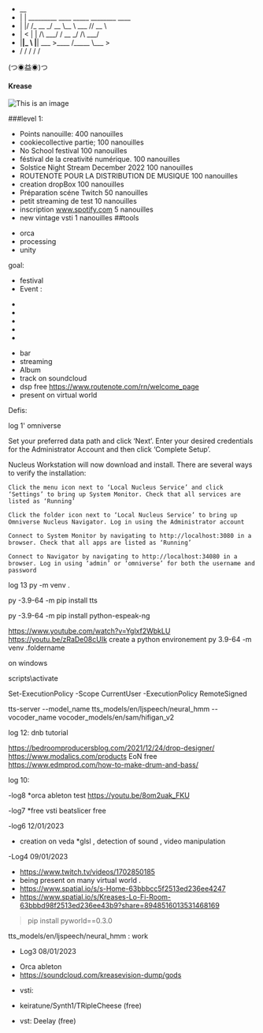

- __                                         
- |  | _________   ____ _____  ________ ____  
- |  |/ /\_  __ \_/ __ \\__  \ \___   // __ \ 
- |    <  |  | \/\  ___/ / __ \_/    /\  ___/ 
- |__|_ \ |__|    \___  >____  /_____ \\___  >
-    \/             \/     \/      \/    \/ 

(つ◉益◉)つ

#### Krease

![This is an image](https://scontent-cdt1-1.xx.fbcdn.net/v/t39.30808-1/274332014_5277218398964102_8297495416610704222_n.jpg?stp=cp0_dst-jpg_p60x60&_nc_cat=105&ccb=1-7&_nc_sid=c6021c&_nc_ohc=jyyMRQhAbg0AX_RPU-1&tn=JccsvCW0h8j7PqIG&_nc_ht=scontent-cdt1-1.xx&oh=00_AfAZXWpiZf2v4yy-Uk0MbTWH8lZf0OKx8lcSUzahZgfy1A&oe=63C19617)

###level  1:

* Points nanouille: 400 nanouilles
* cookiecollective partie;                  100 nanouilles
* No School festival                        100 nanouilles
* féstival de la creativité numérique.      100 nanouilles
* Solstice Night Stream December 2022       100 nanouilles
* ROUTENOTE POUR LA DISTRIBUTION DE MUSIQUE  100 nanouilles
* creation dropBox                           100 nanouilles
* Préparation scéne Twitch                    50 nanouilles
* petit streaming de test                     10 nanouilles
* inscription  www.spotify.com                5 nanouilles
* new vintage vsti                            1 nanouilles
##tools
- orca
- processing
- unity


goal:
* festival
* Event :
-
-
-
-
-

* bar
* streaming
* Album
* track on soundcloud
* dsp free  https://www.routenote.com/rn/welcome_page
* present on  virtual world


Defis:


log 1' omniverse 

Set your preferred data path and click ‘Next’. Enter your desired credentials for the Administrator Account and then click ‘Complete Setup’.

Nucleus Workstation will now download and install. There are several ways to verify the installation:

    Click the menu icon next to ‘Local Nucleus Service’ and click ‘Settings’ to bring up System Monitor. Check that all services are listed as ‘Running’

    Click the folder icon next to ‘Local Nucleus Service’ to bring up Omniverse Nucleus Navigator. Log in using the Administrator account

    Connect to System Monitor by navigating to http://localhost:3080 in a browser. Check that all apps are listed as ‘Running’

    Connect to Navigator by navigating to http://localhost:34080 in a browser. Log in using ‘admin’ or ‘omniverse’ for both the username and password

log 13 
 py -m venv .
 
 py -3.9-64 -m pip install tts
 
  py -3.9-64 -m pip install python-espeak-ng
  
  https://www.youtube.com/watch?v=Yglxf2WbkLU 
  https://youtu.be/zRaDe08cUIk
  create a python environement     py 3.9-64 -m venv .foldername
  
  on windows 
  
  scripts\activate
  
  Set-ExecutionPolicy -Scope CurrentUser -ExecutionPolicy RemoteSigned
  
   tts-server  --model_name tts_models/en/ljspeech/neural_hmm               --vocoder_name    vocoder_models/en/sam/hifigan_v2
 
log 12: dnb tutorial

https://bedroomproducersblog.com/2021/12/24/drop-designer/
https://www.modalics.com/products   EoN free
https://www.edmprod.com/how-to-make-drum-and-bass/



log 10:


-log8
*orca ableton test
https://youtu.be/8om2uak_FKU


-log7
*free vsti beatslicer free



-log6 12/01/2023
* creation on veda
*glsl , detection of sound , video manipulation

-Log4 09/01/2023
* https://www.twitch.tv/videos/1702850185
* being present on many virtual world .
* https://www.spatial.io/s/s-Home-63bbbcc5f2513ed236ee4247
* https://www.spatial.io/s/Kreases-Lo-Fi-Room-63bbbd98f2513ed236ee43b9?share=8948516013531468169

> pip install pyworld==0.3.0

tts_models/en/ljspeech/neural_hmm : work  



- Log3 08/01/2023
* Orca ableton
* https://soundcloud.com/kreasevision-dump/gods    

- vsti:
* keiratune/Synth1/TRipleCheese  (free)

* vst: Deelay (free)
